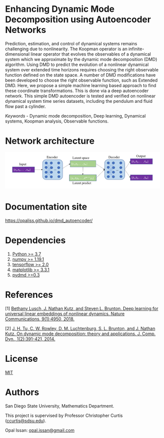 # Enhancing Dynamic Mode Decomposition using Autoencoder Networks
Prediction, estimation, and control of dynamical systems remains challenging due to nonlinearity. The Koopman operator is an infinite-dimensional linear operator that evolves the observables of a dynamical system which we approximate by the dynamic mode decomposition (DMD) algorithm. Using DMD to predict the evolution of a nonlinear dynamical system over extended time horizons requires choosing the right observable function defined on the state space. A number of DMD modifications have been developed to choose the right observable function, such as Extended DMD.  Here, we propose a simple machine learning based approach to find these coordinate transformations.
This is done via a deep autoencoder network. This simple DMD autoencoder is tested and verified on nonlinear dynamical system time series datasets, including the pendulum and fluid flow past a cylinder.

*Keywords* - Dynamic mode decomposition, Deep learning, Dynamical systems, Koopman analysis, Observable functions.

# Network architecture 
![](figures/model_arc.PNG)

# Documentation site 
https://opaliss.github.io/dmd_autoencoder/

# Dependencies
1. [Python >= 3.7](https://www.python.org/downloads/)
1. [numpy >= 1.19.1](https://numpy.org/install/)
2. [tensorflow >= 2.0](https://www.tensorflow.org/install)
3. [matplotlib >= 3.3.1](https://matplotlib.org/users/installing.html)
4. [pydmd >=0.3](https://pypi.org/project/pydmd/)

# References
[1] [Bethany Lusch, J. Nathan Kutz, and Steven L. Brunton. Deep learning for universal linear embeddings of nonlinear dynamics. Nature Communications, 9(1):4950, 2018.](https://arxiv.org/pdf/1712.09707.pdf)

[2] [J. H. Tu, C. W. Rowley, D. M. Luchtenburg, S. L. Brunton, and J. Nathan Kutz. On dynamic mode decomposition: theory and applications. J. Comp. Dyn., 1(2):391-421, 2014.](https://arxiv.org/abs/1312.0041)

# License
[MIT]((https://choosealicense.com/licenses/mit/))

# Authors 
San Diego State University, Mathematics Department.

This project is supervised by Professor Christopher Curtis (ccurtis@sdsu.edu).

Opal Issan: opal.issan@gmail.com 
